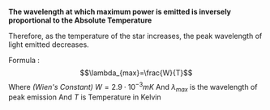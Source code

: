 **The wavelength at which maximum power is emitted is inversely proportional to the Absolute Temperature**

Therefore, as the temperature of the star increases, the peak wavelength of light emitted decreases.

Formula :$$\lambda_{max}=\frac{W}{T}$$Where *(Wien's Constant)* $W = 2.9\cdot10^{-3}mK$
And $\lambda_{max}$ is the wavelength of peak emission 
And $T$ is Temperature in Kelvin
